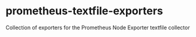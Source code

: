# prometheus-textfile-exporters
Collection of exporters for the Prometheus Node Exporter textfile collector
